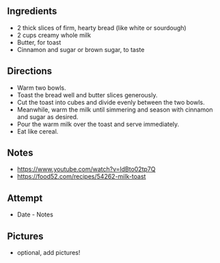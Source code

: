 ## Ingredients
* 2 thick slices of firm, hearty bread (like white or sourdough)
* 2 cups creamy whole milk
* Butter, for toast
* Cinnamon and sugar or brown sugar, to taste

## Directions
* Warm two bowls.
* Toast the bread well and butter slices generously.
* Cut the toast into cubes and divide evenly between the two bowls.
* Meanwhile, warm the milk until simmering and season with cinnamon and sugar as desired.
* Pour the warm milk over the toast and serve immediately.
* Eat like cereal.

## Notes
* https://www.youtube.com/watch?v=ldBto02tp7Q
* https://food52.com/recipes/54262-milk-toast

## Attempt
* Date - Notes

## Pictures
* optional, add pictures!
